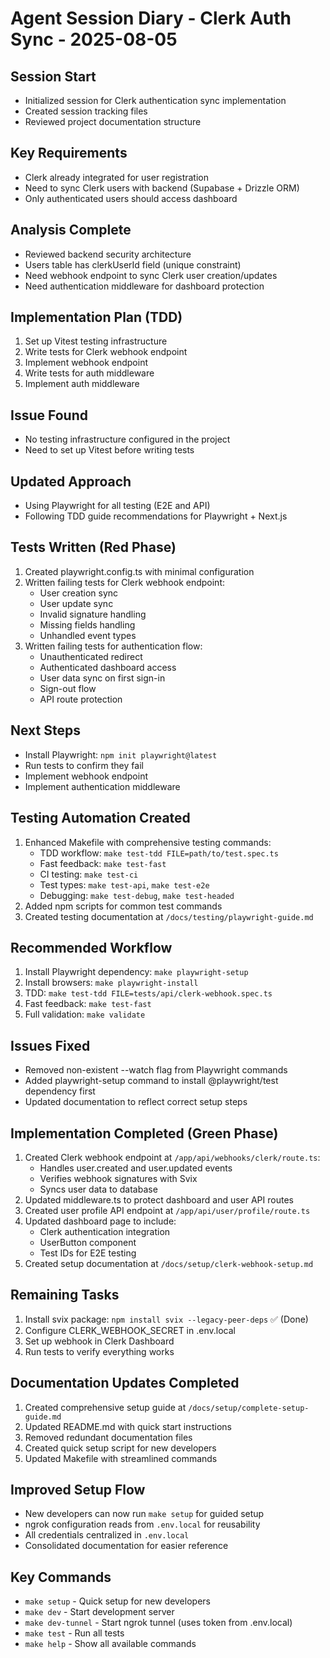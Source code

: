 # Agent Session Diary - Clerk Auth Sync - 2025-08-05

## Session Start
- Initialized session for Clerk authentication sync implementation
- Created session tracking files
- Reviewed project documentation structure

## Key Requirements
- Clerk already integrated for user registration
- Need to sync Clerk users with backend (Supabase + Drizzle ORM)
- Only authenticated users should access dashboard

## Analysis Complete
- Reviewed backend security architecture
- Users table has clerkUserId field (unique constraint)
- Need webhook endpoint to sync Clerk user creation/updates
- Need authentication middleware for dashboard protection

## Implementation Plan (TDD)
1. Set up Vitest testing infrastructure
2. Write tests for Clerk webhook endpoint
3. Implement webhook endpoint
4. Write tests for auth middleware
5. Implement auth middleware

## Issue Found
- No testing infrastructure configured in the project
- Need to set up Vitest before writing tests

## Updated Approach
- Using Playwright for all testing (E2E and API)
- Following TDD guide recommendations for Playwright + Next.js

## Tests Written (Red Phase)
1. Created playwright.config.ts with minimal configuration
2. Written failing tests for Clerk webhook endpoint:
   - User creation sync
   - User update sync
   - Invalid signature handling
   - Missing fields handling
   - Unhandled event types
3. Written failing tests for authentication flow:
   - Unauthenticated redirect
   - Authenticated dashboard access
   - User data sync on first sign-in
   - Sign-out flow
   - API route protection

## Next Steps
- Install Playwright: `npm init playwright@latest`
- Run tests to confirm they fail
- Implement webhook endpoint
- Implement authentication middleware

## Testing Automation Created
1. Enhanced Makefile with comprehensive testing commands:
   - TDD workflow: `make test-tdd FILE=path/to/test.spec.ts`
   - Fast feedback: `make test-fast`
   - CI testing: `make test-ci`
   - Test types: `make test-api`, `make test-e2e`
   - Debugging: `make test-debug`, `make test-headed`
2. Added npm scripts for common test commands
3. Created testing documentation at `/docs/testing/playwright-guide.md`

## Recommended Workflow
1. Install Playwright dependency: `make playwright-setup`
2. Install browsers: `make playwright-install`
3. TDD: `make test-tdd FILE=tests/api/clerk-webhook.spec.ts`
4. Fast feedback: `make test-fast`
5. Full validation: `make validate`

## Issues Fixed
- Removed non-existent --watch flag from Playwright commands
- Added playwright-setup command to install @playwright/test dependency first
- Updated documentation to reflect correct setup steps

## Implementation Completed (Green Phase)
1. Created Clerk webhook endpoint at `/app/api/webhooks/clerk/route.ts`:
   - Handles user.created and user.updated events
   - Verifies webhook signatures with Svix
   - Syncs user data to database
2. Updated middleware.ts to protect dashboard and user API routes
3. Created user profile API endpoint at `/app/api/user/profile/route.ts`
4. Updated dashboard page to include:
   - Clerk authentication integration
   - UserButton component
   - Test IDs for E2E testing
5. Created setup documentation at `/docs/setup/clerk-webhook-setup.md`

## Remaining Tasks
1. Install svix package: `npm install svix --legacy-peer-deps` ✅ (Done)
2. Configure CLERK_WEBHOOK_SECRET in .env.local
3. Set up webhook in Clerk Dashboard
4. Run tests to verify everything works

## Documentation Updates Completed
1. Created comprehensive setup guide at `/docs/setup/complete-setup-guide.md`
2. Updated README.md with quick start instructions
3. Removed redundant documentation files
4. Created quick setup script for new developers
5. Updated Makefile with streamlined commands

## Improved Setup Flow
- New developers can now run `make setup` for guided setup
- ngrok configuration reads from `.env.local` for reusability
- All credentials centralized in `.env.local`
- Consolidated documentation for easier reference

## Key Commands
- `make setup` - Quick setup for new developers
- `make dev` - Start development server
- `make dev-tunnel` - Start ngrok tunnel (uses token from .env.local)
- `make test` - Run all tests
- `make help` - Show all available commands